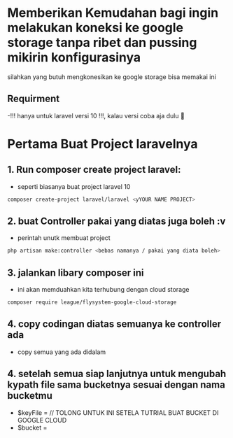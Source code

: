 # Memberikan Kemudahan bagi ingin melakukan koneksi ke google storage tanpa ribet dan pussing mikirin konfigurasinya
silahkan yang butuh mengkonesikan ke google storage bisa memakai ini

## Requirment
 -!!! hanya untuk laravel versi 10 !!!, kalau versi coba aja dulu 🥑

# Pertama Buat Project laravelnya
## 1. Run composer create project laravel:
- seperti biasanya buat project laravel 10
```bash
composer create-project laravel/laravel <yYOUR NAME PROJECT>
```
## 2. buat Controller <terserah namamu> pakai yang diatas juga boleh :v 
- perintah unutk membuat project
```bash
php artisan make:controller <bebas namanya / pakai yang diata boleh>
```
## 3. jalankan libary composer ini 
- ini akan memduahkan kita terhubung dengan cloud storage
 ```bash
composer require league/flysystem-google-cloud-storage
``` 

## 4. copy codingan diatas semuanya ke controller ada 
- copy semua  yang ada didalam

## 4. setelah semua siap lanjutnya untuk mengubah kypath file sama bucketnya sesuai dengan nama bucketmu 
- $keyFile = <ALAMAT LENGKAP CREDENSIAL.JSON> // TOLONG UNTUK INI SETELA TUTRIAL BUAT BUCKET DI GOOGLE CLOUD
- $bucket = <GANTI DENGAN NAMA BUCKET>

